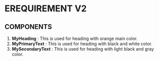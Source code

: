 # EREQUIREMENT V2

## COMPONENTS

1. **MyHeading** : This is used for heading with orange main color.
2. **MyPrimaryText** : This is used for heading with black and white color.
3. **MySecondaryText** : This is used for heading with light black and gray color.
